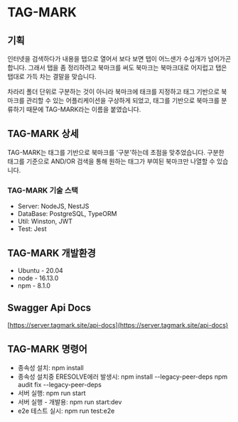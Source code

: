# TAG-MARK

## 기획

인터넷을 검색하다가 내용을 탭으로 열어서 보다 보면 탭이 어느샌가 수십개가 넘어가곤 합니다. 그래서 탭을 좀 정리하려고 북마크를 써도 북마크는 북마크대로 어지럽고 탭은 탭대로 가득 차는 결말을 맞습니다.

차라리 폴더 단위로 구분하는 것이 아니라 북마크에 태크를 지정하고 태그 기반으로 북마크를 관리할 수 있는 어플리케이션을 구상하게 되었고, 태그를 기반으로 북마크를 분류하기 때문에 TAG-MARK라는 이름을 붙였습니다.

## TAG-MARK 상세

TAG-MARK는 태그를 기반으로 북마크를 '구분'하는데 초점을 맞추었습니다. 구분한 태그를 기준으로 AND/OR 검색을 통해 원하는 태그가 부여된 북마크만 나열할 수 있습니다.

### TAG-MARK 기술 스택

- Server: NodeJS, NestJS
- DataBase: PostgreSQL, TypeORM
- Util: Winston, JWT
- Test: Jest

## TAG-MARK 개발환경

- Ubuntu - 20.04
- node - 16.13.0
- npm - 8.1.0

## Swagger Api Docs

[https://server.tagmark.site/api-docs](https://server.tagmark.site/api-docs)

## TAG-MARK 명령어

- 종속성 설치: npm install
- 종속성 설치중 ERESOLVE에러 발생시:
  npm install --legacy-peer-deps
  npm audit fix --legacy-peer-deps
- 서버 실행: npm run start
- 서버 실행 - 개발용: npm run start:dev
- e2e 테스트 실시: npm run test:e2e
